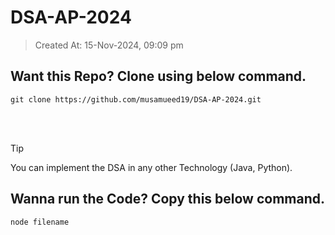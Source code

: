 # DSA-AP-2024 
>Created At: 15-Nov-2024, 09:09 pm

## Want this Repo? Clone using below command. 
```
git clone https://github.com/musamueed19/DSA-AP-2024.git
```

<br><br>

> [!TIP]
> You can implement the DSA in any other Technology (Java, Python).

## Wanna run the Code? Copy this below command.
```
node filename
```


